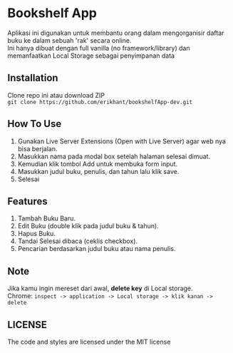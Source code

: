 # Bookshelf App

Aplikasi ini digunakan untuk membantu orang dalam mengorganisir daftar buku ke dalam sebuah 'rak' secara online.\
Ini hanya dibuat dengan full vanilla (no framework/library) dan memanfaatkan Local Storage sebagai penyimpanan data

## Installation
Clone repo ini atau download ZIP\
`git clone https://github.com/erikhant/bookshelfApp-dev.git`

## How To Use

1. Gunakan Live Server Extensions (Open with Live Server) agar web nya bisa berjalan.
2. Masukkan nama pada modal box setelah halaman selesai dimuat.
3. Kemudian klik tombol Add untuk membuka form input.
4. Masukkan judul buku, penulis, dan tahun lalu klik save.
5. Selesai

## Features

1. Tambah Buku Baru.
2. Edit Buku (double klik pada judul buku & tahun).
3. Hapus Buku.
4. Tandai Selesai dibaca (ceklis checkbox).
5. Pencarian berdasarkan judul buku atau nama penulis.

## Note
Jika kamu ingin mereset dari awal, **delete key** di Local storage.\
Chrome: `inspect -> application -> Local storage -> klik kanan -> delete`

## LICENSE
The code and styles are licensed under the MIT license
